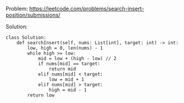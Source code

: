 Problem: https://leetcode.com/problems/search-insert-position/submissions/

Solution:

```
class Solution:
    def searchInsert(self, nums: List[int], target: int) -> int:
        low, high = 0, len(nums) - 1
        while high >= low:
            mid = low + (high - low) // 2
            if nums[mid] == target:
                return mid
            elif nums[mid] < target:
                low = mid + 1
            elif nums[mid] > target:
                high = mid - 1
        return low
```
